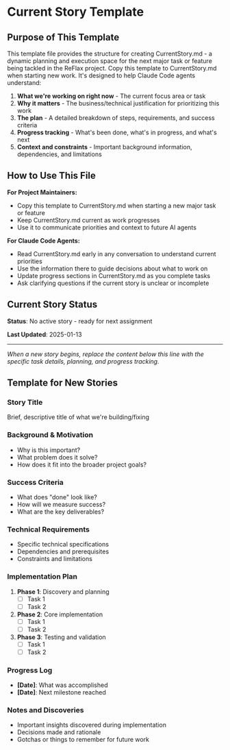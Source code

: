 # Current Story Template

## Purpose of This Template

This template file provides the structure for creating CurrentStory.md - a dynamic planning and execution space for the next major task or feature being tackled in the ReFlax project. Copy this template to CurrentStory.md when starting new work. It's designed to help Claude Code agents understand:

1. **What we're working on right now** - The current focus area or task
2. **Why it matters** - The business/technical justification for prioritizing this work
3. **The plan** - A detailed breakdown of steps, requirements, and success criteria
4. **Progress tracking** - What's been done, what's in progress, and what's next
5. **Context and constraints** - Important background information, dependencies, and limitations

## How to Use This File

**For Project Maintainers:**
- Copy this template to CurrentStory.md when starting a new major task or feature
- Keep CurrentStory.md current as work progresses
- Use it to communicate priorities and context to future AI agents

**For Claude Code Agents:**
- Read CurrentStory.md early in any conversation to understand current priorities
- Use the information there to guide decisions about what to work on
- Update progress sections in CurrentStory.md as you complete tasks
- Ask clarifying questions if the current story is unclear or incomplete

## Current Story Status

**Status**: No active story - ready for next assignment

**Last Updated**: 2025-01-13

---

*When a new story begins, replace the content below this line with the specific task details, planning, and progress tracking.*

## Template for New Stories

### Story Title
Brief, descriptive title of what we're building/fixing

### Background & Motivation
- Why is this important?
- What problem does it solve?
- How does it fit into the broader project goals?

### Success Criteria
- What does "done" look like?
- How will we measure success?
- What are the key deliverables?

### Technical Requirements
- Specific technical specifications
- Dependencies and prerequisites
- Constraints and limitations

### Implementation Plan
1. **Phase 1**: Discovery and planning
   - [ ] Task 1
   - [ ] Task 2
   
2. **Phase 2**: Core implementation
   - [ ] Task 1
   - [ ] Task 2

3. **Phase 3**: Testing and validation
   - [ ] Task 1
   - [ ] Task 2

### Progress Log
- **[Date]**: What was accomplished
- **[Date]**: Next milestone reached

### Notes and Discoveries
- Important insights discovered during implementation
- Decisions made and rationale
- Gotchas or things to remember for future work